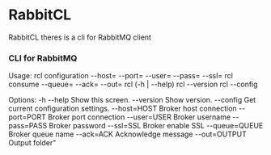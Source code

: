 # RabbitCL
RabbitCL theres is a cli for RabbitMQ client

### CLI for RabbitMQ

Usage:
    rcl configuration --host=<host> --port=<port> --user=<user> --pass=<pass> --ssl=<ssl>
    rcl consume       --queue=<queue> --ack=<ack> --out=<destinationFolder>
    rcl               (-h | --help)
    rcl --version
    rcl --config

Options:
    -h --help         Show this screen.
    --version         Show version.
    --config          Get current configuration settings.
    --host=HOST       Broker host connection
    --port=PORT       Broker port connection
    --user=USER       Broker username
    --pass=PASS       Broker password
    --ssl=SSL         Broker enable SSL
    --queue=QUEUE     Broker queue name
    --ack=ACK         Acknowledge message
    --out=OUTPUT      Output folder"
